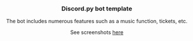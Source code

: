 <h3 align="center">Discord.py bot template</h3>
<p align="center">The bot includes numerous features such as a music function, tickets, etc.</p>
<p align="center">See screenshots <a href="https://github.com/Joey61021/bot-template/tree/main/screenshots">here</a></p>
